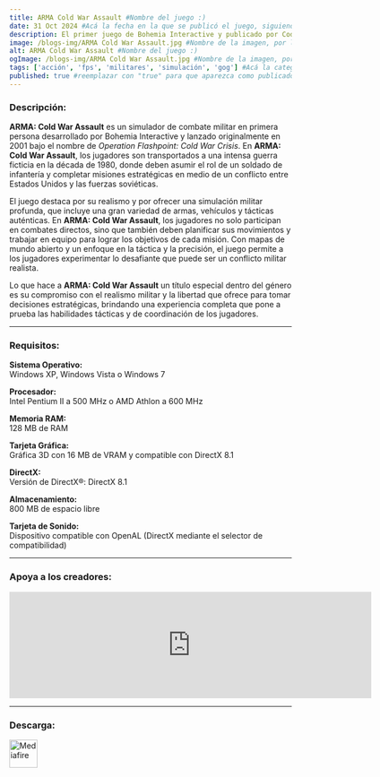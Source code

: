 ```yaml
---
title: ARMA Cold War Assault #Nombre del juego :)
date: 31 Oct 2024 #Acá la fecha en la que se publicó el juego, siguiendo este formato: Dia "30", Mes "Oct", Año "2024" = como debe quedar: 30 Oct 2024
description: El primer juego de Bohemia Interactive y publicado por Codemasters en 2001 conocido como Operation Flashpoint se convirtió en la simulación de combate militar que definió el género y el juego para PC más vendido en todo el mundo que consiguió un montón de premios internacionales. #Acá una mini descripción del juego
image: /blogs-img/ARMA Cold War Assault.jpg #Nombre de la imagen, por lo general es exactamente el mismo nombre que el juego excluyendo lo ":" (Dos puntos)
alt: ARMA Cold War Assault #Nombre del juego :)
ogImage: /blogs-img/ARMA Cold War Assault.jpg #Nombre de la imagen, por lo general es exactamente el mismo nombre que el juego excluyendo lo ":" (Dos puntos)
tags: ['acción', 'fps', 'militares', 'simulación', 'gog'] #Acá la categoría o categorías del juego, si es más de una se coloca en este formato: ['categoría1', 'categoría2']
published: true #reemplazar con "true" para que aparezca como publicado
---
```


<!--En VSCode seleccionando una palabra, por ejemplo: "NOMBRE-DEL-JUEGO" y apretando Ctrl+F2 se seleccionan todas las palabras iguales-->

### Descripción:
**ARMA: Cold War Assault** es un simulador de combate militar en primera persona desarrollado por Bohemia Interactive y lanzado originalmente en 2001 bajo el nombre de *Operation Flashpoint: Cold War Crisis*. En **ARMA: Cold War Assault**, los jugadores son transportados a una intensa guerra ficticia en la década de 1980, donde deben asumir el rol de un soldado de infantería y completar misiones estratégicas en medio de un conflicto entre Estados Unidos y las fuerzas soviéticas.

El juego destaca por su realismo y por ofrecer una simulación militar profunda, que incluye una gran variedad de armas, vehículos y tácticas auténticas. En **ARMA: Cold War Assault**, los jugadores no solo participan en combates directos, sino que también deben planificar sus movimientos y trabajar en equipo para lograr los objetivos de cada misión. Con mapas de mundo abierto y un enfoque en la táctica y la precisión, el juego permite a los jugadores experimentar lo desafiante que puede ser un conflicto militar realista.

Lo que hace a **ARMA: Cold War Assault** un título especial dentro del género es su compromiso con el realismo militar y la libertad que ofrece para tomar decisiones estratégicas, brindando una experiencia completa que pone a prueba las habilidades tácticas y de coordinación de los jugadores.

<!--Prompt para Chat-GPT: Hazme una descripción para el juego "NOMBRE-DEL-JUEGO" y cada que menciones "NOMBRE-DEL-JUEGO" ponlo en negrita -->

---

### Requisitos:
**Sistema Operativo:**  
Windows XP, Windows Vista o Windows 7

**Procesador:**  
Intel Pentium II a 500 MHz o AMD Athlon a 600 MHz

**Memoria RAM:**  
128 MB de RAM

**Tarjeta Gráfica:**  
Gráfica 3D con 16 MB de VRAM y compatible con DirectX 8.1

**DirectX:**  
Versión de DirectX®: DirectX 8.1

**Almacenamiento:**  
800 MB de espacio libre

**Tarjeta de Sonido:**  
Dispositivo compatible con OpenAL (DirectX mediante el selector de compatibilidad)

<!--Si falta o sobra un requisito se quita o se agrega manteniendo el mismo formato-->

---

### Apoya a los creadores:
<iframe src="https://store.steampowered.com/widget/65790/" frameborder="0" width="646" height="190" style="background-color: transparent;"></iframe>

<!--Reemplazar los numeros (AppID) del juego (en este caso 2668510) por el numero (AppID) correspondiente con el juego a publicar-->
<!--El AppID se encuentra en la URL del Juego en Steam-->

---

### Descarga:

[<img src="https://gist.github.com/cxmeel/0dbc95191f239b631c3874f4ccf114e2/raw/download.svg" alt="Mediafire" height="50" />](https://www.mediafire.com/file/y4dhb8amk5oiznr/Arma_Cold_War_Assault.zip/file)

<!-- # se debe reemplazar por el link de descarga-->

<!--NOMBRE-DEL-SERVICIO se debe reemplazar por el servicio donde está subido el juego-->